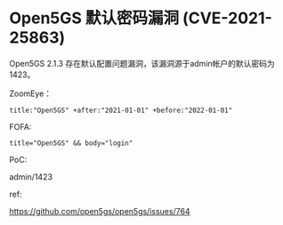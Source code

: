 # Open5GS 默认密码漏洞 (CVE-2021-25863)

Open5GS 2.1.3 存在默认配置问题漏洞，该漏洞源于admin帐户的默认密码为1423。

ZoomEye：

```
title:"Open5GS" +after:"2021-01-01" +before:"2022-01-01"
```

FOFA:

```
title="Open5GS" && body="login"
```

PoC:

admin/1423

ref:

https://github.com/open5gs/open5gs/issues/764